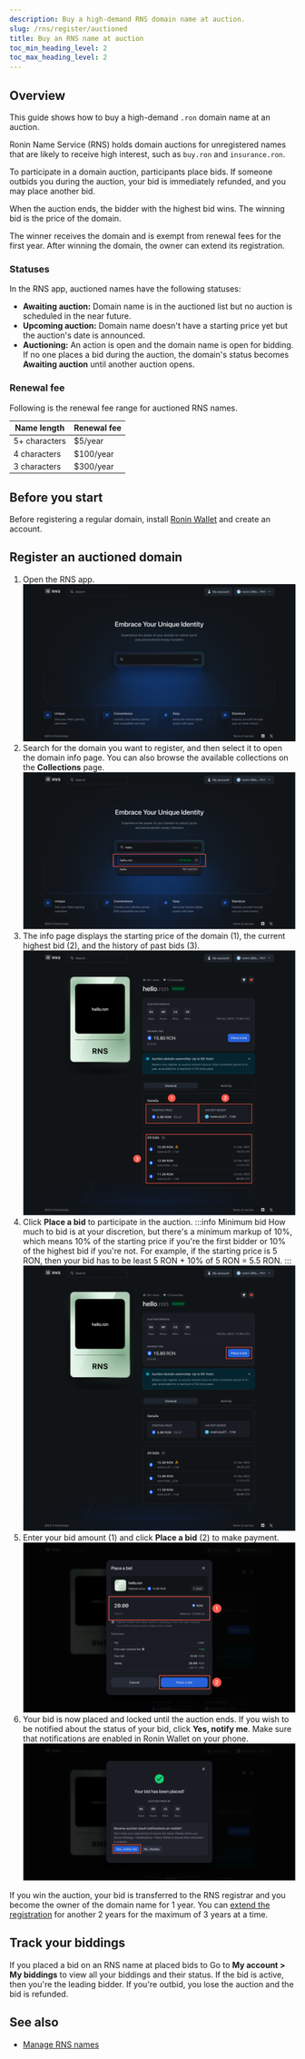 ```yaml
---
description: Buy a high-demand RNS domain name at auction.
slug: /rns/register/auctioned
title: Buy an RNS name at auction
toc_min_heading_level: 2
toc_max_heading_level: 2
---
```


## Overview

This guide shows how to buy a high-demand `.ron` domain name at an auction.

Ronin Name Service (RNS) holds domain auctions for unregistered names that are likely to receive high interest, such as `buy.ron` and `insurance.ron`.

To participate in a domain auction, participants place bids. If someone outbids you during the auction, your bid is immediately refunded, and you may place another bid.

When the auction ends, the bidder with the highest bid wins. The winning bid is the price of the domain.

The winner receives the domain and is exempt from renewal fees for the first year. After winning the domain, the owner can extend its registration.

### Statuses

In the RNS app, auctioned names have the following statuses:

* **Awaiting auction:** Domain name is in the auctioned list but no auction is scheduled in the near future.
* **Upcoming auction:** Domain name doesn't have a starting price yet but the auction's date is announced.
* **Auctioning:** An action is open and the domain name is open for bidding. If no one places a bid during the auction, the domain's status becomes **Awaiting auction** until another auction opens.

### Renewal fee

Following is the renewal fee range for auctioned RNS names.

| Name length | Renewal fee |
|---|---|
| 5+ characters | $5/year |
| 4 characters | $100/year |
| 3 characters | $300/year |

## Before you start

Before registering a regular domain, install [Ronin Wallet](https://wallet.roninchain.com) and create an account.

## Register an auctioned domain

1. Open the RNS app.
![search](../../assets/auctioned/search.png)
1. Search for the domain you want to register, and then select it to open the domain info page. You can also browse the available collections on the **Collections** page.
![choose](../../assets/auctioned/choose.png)
1. The info page displays the starting price of the domain (1), the current highest bid (2), and the history of past bids (3).
![domain-info](../../assets/auctioned/domain-info.png)
1. Click **Place a bid** to participate in the auction.
:::info Minimum bid
How much to bid is at your discretion, but there's a minimum markup of 10%, which means 10% of the starting price if you're the first bidder or 10% of the highest bid if you're not. For example, if the starting price is 5 RON, then your bid has to be least 5 RON + 10% of 5 RON = 5.5 RON.
:::
![place-bid](../../assets/auctioned/place-bid.png)
1. Enter your bid amount (1) and click **Place a bid** (2) to make payment.
![confirm-bid](../../assets/auctioned/confirm-bid.png)
1. Your bid is now placed and locked until the auction ends. If you wish to be notified about the status of your bid, click **Yes, notify me**. Make sure that notifications are enabled in Ronin Wallet on your phone.
![success](../../assets/auctioned/success.png)

If you win the auction, your bid is transferred to the RNS registrar and you become the owner of the domain name for 1 year. You can [extend the registration](./../../manage.md#extend-your-registration) for another 2 years for the maximum of 3 years at a time.

## Track your biddings

If you placed a bid on an RNS name at placed bids to Go to **My account > My biddings** to view all your biddings and their status. If the bid is active, then you're the leading bidder. If you're outbid, you lose the auction and the bid is refunded.

## See also

* [Manage RNS names](./../../manage.md)
